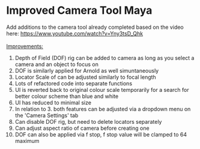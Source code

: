 # Improved Camera Tool Maya
 Add additions to the camera tool already completed based on the video here: https://www.youtube.com/watch?v=Yny3tsD_Qhk 
<br/>
<br/>
<ins>Improvements:</ins> <br/>
1. Depth of Field (DOF) rig can be added to camera as long as you select a camera and an object to focus on <br/>
2. DOF is similarly applied for Arnold as well simuntaneously <br/>
3. Locator Scale of can be adjusted similarly to focal length <br/>
4. Lots of refactored code into separate functions <br/>
5. UI is reverted back to original colour scale temporarily for a search for better colour scheme than blue and white <br/>
6. UI has reduced to minimal size <br />
7. In relation to 3. both features can be adjusted via a dropdown menu on the 'Camera Settings' tab <br />
8. Can disable DOF rig, but need to delete locators separately <br />
9. Can adjust aspect ratio of camera before creating one <br />
10. DOF can also be applied via f stop, f stop value will be clamped to 64 maximum <br />
